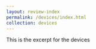 ```yaml
---
layout: review-index
permalink: /devices/index.html
collection: devices
---
```

This is the excerpt for the devices